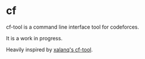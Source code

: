 # cf
cf-tool is a command line interface tool for codeforces.

It is a work in progress.

Heavily inspired by [xalanq's cf-tool](https://github.com/xalanq/cf-tool/).


